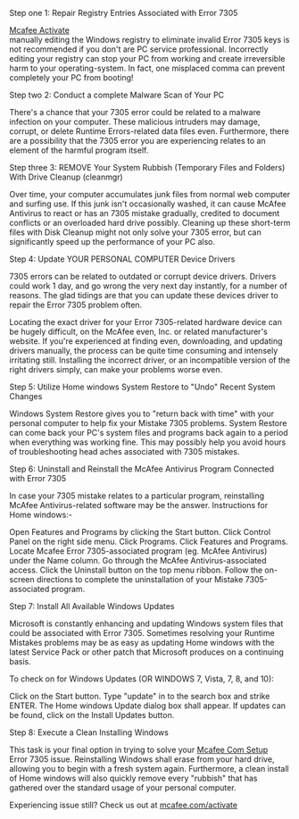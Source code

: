 Step one 1: Repair Registry Entries Associated with Error 7305

<a href="http://mcafeeactivateretailcardnow.com/">Mcafee Activate</a> <br/> manually editing the Windows registry to eliminate invalid Error 7305 keys is not recommended if you don't are PC service professional. Incorrectly editing your registry can stop your PC from working and create irreversible harm to your operating-system. In fact, one misplaced comma can prevent completely your PC from booting!

Step two 2: Conduct a complete Malware Scan of Your PC

There's a chance that your 7305 error could be related to a malware infection on your computer. These malicious intruders may damage, corrupt, or delete Runtime Errors-related data files even. Furthermore, there are a possibility that the 7305 error you are experiencing relates to an element of the harmful program itself.

Step three 3: REMOVE Your System Rubbish (Temporary Files and Folders) With Drive Cleanup (cleanmgr)

Over time, your computer accumulates junk files from normal web computer and surfing use. If this junk isn't occasionally washed, it can cause McAfee Antivirus to react or has an 7305 mistake gradually, credited to document conflicts or an overloaded hard drive possibly. Cleaning up these short-term files with Disk Cleanup might not only solve your 7305 error, but can significantly speed up the performance of your PC also.

Step 4: Update YOUR PERSONAL COMPUTER Device Drivers

7305 errors can be related to outdated or corrupt device drivers. Drivers could work 1 day, and go wrong the very next day instantly, for a number of reasons. The glad tidings are that you can update these devices driver to repair the Error 7305 problem often.

Locating the exact driver for your Error 7305-related hardware device can be hugely difficult, on the McAfee even, Inc. or related manufacturer's website. If you're experienced at finding even, downloading, and updating drivers manually, the process can be quite time consuming and intensely irritating still. Installing the incorrect driver, or an incompatible version of the right drivers simply, can make your problems worse even.

 
Step 5: Utilize Home windows System Restore to "Undo" Recent System Changes

Windows System Restore gives you to "return back with time" with your personal computer to help fix your Mistake 7305 problems. System Restore can come back your PC's system files and programs back again to a period when everything was working fine. This may possibly help you avoid hours of troubleshooting head aches associated with 7305 mistakes.

Step 6: Uninstall and Reinstall the McAfee Antivirus Program Connected with Error 7305

In case your 7305 mistake relates to a particular program, reinstalling McAfee Antivirus-related software may be the answer.
Instructions for Home windows:-

Open Features and Programs by clicking the Start button.
Click Control Panel on the right side menu.
Click Programs.
Click Features and Programs.
Locate Mcafee Error 7305-associated program (eg. McAfee Antivirus) under the Name column.
Go through the McAfee Antivirus-associated access.
Click the Uninstall button on the top menu ribbon.
Follow the on-screen directions to complete the uninstallation of your Mistake 7305-associated program.

Step 7: Install All Available Windows Updates

Microsoft is constantly enhancing and updating Windows system files that could be associated with Error 7305. Sometimes resolving your Runtime Mistakes problems may be as easy as updating Home windows with the latest Service Pack or other patch that Microsoft produces on a continuing basis.

To check on for Windows Updates (OR WINDOWS 7, Vista, 7, 8, and 10):

Click on the Start button.
Type "update" in to the search box and strike ENTER.
The Home windows Update dialog box shall appear.
If updates can be found, click on the Install Updates button.

Step 8: Execute a Clean Installing Windows

This task is your final option in trying to solve your <a href="http://mcafeeactivateretailcardnow.com/">Mcafee Com Setup</a> <br/> Error 7305 issue. Reinstalling Windows shall erase from your hard drive, allowing you to begin with a fresh system again. Furthermore, a clean install of Home windows will also quickly remove every "rubbish" that has gathered over the standard usage of your personal computer.

Experiencing issue still?
Check us out at <a href="http://mcafeeactivateretailcardnow.com/">mcafee.com/activate</a> <br/>

